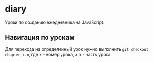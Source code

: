 # diary

Уроки по созданию ежедневника на JavaScript.

## Навигация по урокам

Для перехода на определенный урок нужно выполнить `git checkout chapter_x.n`, где x - номер урока, а n - часть урока.
